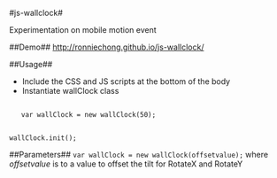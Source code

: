 #js-wallclock#

Experimentation on mobile motion event

##Demo##
http://ronniechong.github.io/js-wallclock/

##Usage##
* Include the CSS and JS scripts at the bottom of the body
* Instantiate wallClock class

<code>
   var wallClock = new wallClock(50);
   
   wallClock.init();
</code>

##Parameters##
`var wallClock = new wallClock(offsetvalue);` where *offsetvalue* is to a value to offset the tilt for RotateX and RotateY 
